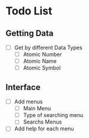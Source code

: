 # Todo List

## Getting Data

- [ ] Get by different Data Types
  - [ ] Atomic Number
  - [ ] Atomic Name
  - [ ] Atomic Symbol

## Interface

- [ ] Add menus
  - [ ] Main Menu
  - [ ] Type of searching menu
  - [ ] Searchs Menus
- [ ] Add help for each menu
